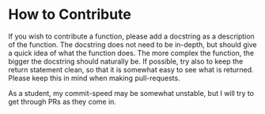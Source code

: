 # How to Contribute

If you wish to contribute a function, please add a docstring as a description of the function.
The docstring does not need to be in-depth, but should give a quick idea of what the function does.
The more complex the function, the bigger the docstring should naturally be.
If possible, try also to keep the return statement clean, so that it is somewhat easy to see what is returned.
Please keep this in mind when making pull-requests.

As a student, my commit-speed may be somewhat unstable, but I will try to get through PRs as they come in.
